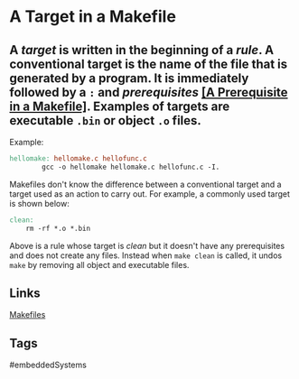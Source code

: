 # A Target in a Makefile

A *target* is written in the beginning of a *rule*. A conventional target is the name of the file that is generated by a program. It is immediately followed by a `:` and *prerequisites* [\[A Prerequisite in a Makefile\]](../202110182309). Examples of targets are executable `.bin` or object `.o` files.
---
Example:  
```mk
hellomake: hellomake.c hellofunc.c
		gcc -o hellomake hellomake.c hellofunc.c -I.
```

Makefiles don't know the difference between a conventional target and a target used as an action to carry out. For example, a commonly used target is shown below:
```mk
clean:
	rm -rf *.o *.bin
```

Above is a rule whose target is *clean* but it doesn't have any prerequisites and does not create any files. Instead when `make clean` is called, it undos `make` by removing all object and executable files.  


## Links
[Makefiles](../202110182235)  
 
## Tags
#embeddedSystems
